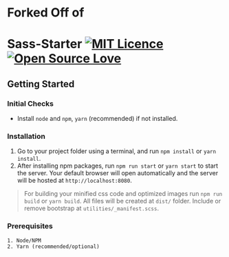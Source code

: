 # Forked Off of

# Sass-Starter [![MIT Licence](https://badges.frapsoft.com/os/mit/mit.svg?v=103)](https://opensource.org/licenses/mit-license.php) [![Open Source Love](https://badges.frapsoft.com/os/v2/open-source.svg?v=103)](https://github.com/ellerbrock/open-source-badges/)

## Getting Started

### Initial Checks

* Install `node` and `npm`, `yarn` (recommended) if not installed.

### Installation

1. Go to your project folder using a terminal, and run `npm install` or `yarn install`.
2. After installing npm packages, run `npm run start` or `yarn start` to start the server. Your default browser will open automatically and the server will be hosted at `http://localhost:8080`.

> For building your minified css code and optimized images run `npm run build` or `yarn build`. All files will be created at `dist/` folder.
> Include or remove bootstrap at `utilities/_manifest.scss`.

### Prerequisites

```
1. Node/NPM
2. Yarn (recommended/optional)
```
